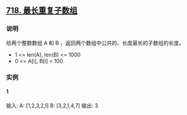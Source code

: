 ## [718. 最长重复子数组](https://leetcode-cn.com/problems/maximum-length-of-repeated-subarray/)

### 说明
给两个整数数组 A 和 B ，返回两个数组中公共的、长度最长的子数组的长度。

* 1 <= len(A), len(B) <= 1000
* 0 <= A[i], B[i] < 100

### 实例
#### 1
输入:
A: [1,2,3,2,1]
B: [3,2,1,4,7]
输出: 3